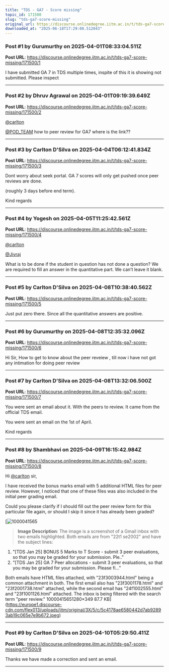 ```yaml
---
title: "TDS - GA7 - Score missing"
topic_id: 171500
slug: "tds-ga7-score-missing"
original_url: https://discourse.onlinedegree.iitm.ac.in/t/tds-ga7-score-missing/171500
downloaded_at: "2025-06-18T17:29:08.512043"
---
```


### Post #1 by Gurumurthy on 2025-04-01T08:33:04.511Z
**Post URL**: https://discourse.onlinedegree.iitm.ac.in/t/tds-ga7-score-missing/171500/1

I have submitted GA 7 in TDS multiple times, inspite of this it is showing not submitted. Please inspect

---

### Post #2 by Dhruv Agrawal on 2025-04-01T09:19:39.649Z
**Post URL**: https://discourse.onlinedegree.iitm.ac.in/t/tds-ga7-score-missing/171500/2

[@carlton](/u/carlton)

[@POD_TEAM](/u/pod_team)
 how to peer review for GA7 where is the link??

---

### Post #3 by Carlton D'Silva on 2025-04-04T06:12:41.834Z
**Post URL**: https://discourse.onlinedegree.iitm.ac.in/t/tds-ga7-score-missing/171500/3

Dont worry about seek portal. GA 7 scores will only get pushed once peer reviews are done.

(roughly 3 days before end term).

Kind regards

---

### Post #4 by Yogesh on 2025-04-05T11:25:42.561Z
**Post URL**: https://discourse.onlinedegree.iitm.ac.in/t/tds-ga7-score-missing/171500/4

[@carlton](/u/carlton)

[@Jivraj](/u/jivraj)

What is to be done if the student in question has not done a question? We are required to fill an answer in the quantitative part. We can’t leave it blank.

---

### Post #5 by Carlton D'Silva on 2025-04-08T10:38:40.562Z
**Post URL**: https://discourse.onlinedegree.iitm.ac.in/t/tds-ga7-score-missing/171500/5

Just put zero there. Since all the quantitative answers are positive.

---

### Post #6 by Gurumurthy on 2025-04-08T12:35:32.096Z
**Post URL**: https://discourse.onlinedegree.iitm.ac.in/t/tds-ga7-score-missing/171500/6

Hi Sir, How to get to know about the peer reveiew , till now i have not got any intimation for doing peer review

---

### Post #7 by Carlton D'Silva on 2025-04-08T13:32:06.500Z
**Post URL**: https://discourse.onlinedegree.iitm.ac.in/t/tds-ga7-score-missing/171500/7

You were sent an email about it. With the peers to review. It came from the official TDS email.

You were sent an email on the 1st of April.

Kind regards

---

### Post #8 by Shambhavi  on 2025-04-09T16:15:42.984Z
**Post URL**: https://discourse.onlinedegree.iitm.ac.in/t/tds-ga7-score-missing/171500/8

Hi
[@carlton](/u/carlton)
 sir,

I have received the bonus marks email with 5 additional HTML files for peer review. However, I noticed that one of these files was also included in the initial peer grading email.

Could you please clarify if I should fill out the peer review form for this particular file again, or should I skip it since it has already been graded?

[![1000041565](https://europe1.discourse-cdn.com/flex013/uploads/iitm/optimized/3X/5/c/5c4178ae6580442d7ab92893ab19c065e7e9b672_2_690x188.jpeg)

> **Image Description**: The image is a screenshot of a Gmail inbox with two emails highlighted. Both emails are from "22t1 se2002" and have the subject lines:
1. "[TDS Jan 25] BONUS 5 Marks to T Score - submit 3 peer evaluations, so that you may be graded for your submission. Ple.."
2. "[TDS Jan 25] GA 7 Peer allocations - submit 3 peer evaluations, so that you may be graded for your submission. Please fi..."

Both emails have HTML files attached, with "23f3003944.html" being a common attachment in both. The first email also has "23f3001178.html" and "23f2001738.html" attached, while the second email has "24f1002555.html" and "23f1001126.html" attached. The inbox is being filtered with the search term "peer review."
10000415651280×349 87.7 KB](https://europe1.discourse-cdn.com/flex013/uploads/iitm/original/3X/5/c/5c4178ae6580442d7ab92893ab19c065e7e9b672.jpeg)

---

### Post #9 by Carlton D'Silva on 2025-04-10T05:29:50.411Z
**Post URL**: https://discourse.onlinedegree.iitm.ac.in/t/tds-ga7-score-missing/171500/9

Thanks we have made a correction and sent an email.

---
